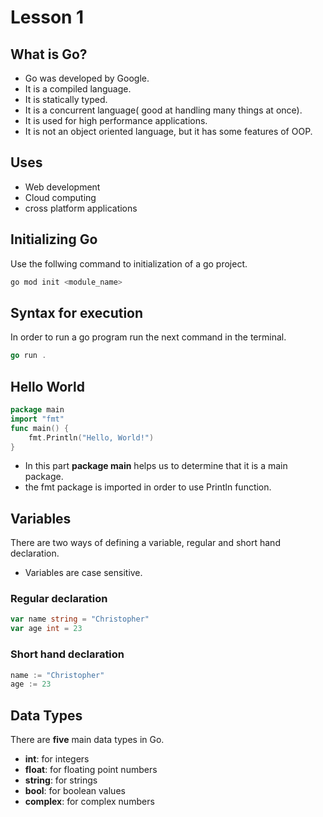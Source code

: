 # Lesson 1

## What is Go?

- Go was developed by Google.
- It is a compiled language.
- It is statically typed.
- It is a concurrent language( good at handling many things at once).
- It is used for high performance applications.
- It is not an object oriented language, but it has some features of OOP.

## Uses

- Web development
- Cloud computing
- cross platform applications

## Initializing Go

Use the follwing command to initialization of a go project.

```bash
go mod init <module_name>
```

## Syntax for execution

In order to run a go program run the next command in the terminal.

```go
go run .
```

## Hello World

```go
package main
import "fmt"
func main() {
    fmt.Println("Hello, World!")
}
```

- In this part **package main** helps us to determine that it is a main package.
- the fmt package is imported in order to use Println function.

## Variables

There are two ways of defining a variable, regular and short hand declaration.

- Variables are case sensitive.

### Regular declaration

```go
var name string = "Christopher"
var age int = 23
```

### Short hand declaration

```go
name := "Christopher"
age := 23
```

## Data Types

There are **five** main data types in Go.

- **int**: for integers
- **float**: for floating point numbers
- **string**: for strings
- **bool**: for boolean values
- **complex**: for complex numbers
